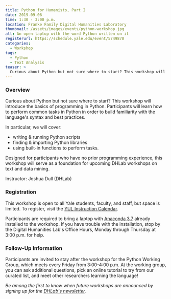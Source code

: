 ```yaml
---
title: Python for Humanists, Part I
date: 2019-09-06
time: 1:30 - 3:00 p.m.
location: Franke Family Digital Humanities Laboratory
thumbnail: /assets/images/events/python-workshop.jpg
alt: An open laptop with the word Python written on it
registerurl: https://schedule.yale.edu/event/5749870
categories:
  - Workshop
tags:
  - Python
  - Text Analysis
teaser: >
  Curious about Python but not sure where to start? This workshop will introduce the basics of programming in Python.
---
```


### Overview

Curious about Python but not sure where to start? This workshop will introduce the basics of programming in Python. Participants will learn how to perform common tasks in Python in order to build familiarity with the language's syntax and best practices.

In particular, we will cover:
- writing & running Python scripts
- finding & importing Python libraries
- using built-in functions to perform tasks.

Designed for participants who have no prior programming experience, this workshop will serve as a foundation for upcoming DHLab workshops on text and data mining.

Instructor: Joshua Dull (DHLab)

### Registration
This workshop is open to all Yale students, faculty, and staff, but space is limited. To register, visit the <a href='https://schedule.yale.edu/event/5749870' target='_blank'>YUL Instruction Calendar</a>. 

Participants are required to bring a laptop with <a href='https://www.anaconda.com/distribution/' target='_blank'>Anaconda 3.7</a> already installed to the workshop. If you have trouble with the installation, stop by the Digital Humanities Lab's Office Hours, Monday through Thursday at 3:00 p.m. for help.

### Follow-Up Information
Participants are invited to stay after the workshop for the Python Working Group, which meets every Friday from 3:00-4:00 p.m. At the working group, you can ask additional questions, pick an online tutorial to try from our curated list, and meet other researchers learning the language!

*Be among the first to know when future workshops are announced by signing up for the <a href='https://subscribe.yale.edu/browse?search=digital+humanities' target='_blank'>DHLab's newsletter</a>.*